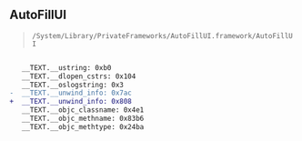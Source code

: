 ## AutoFillUI

> `/System/Library/PrivateFrameworks/AutoFillUI.framework/AutoFillUI`

```diff

   __TEXT.__ustring: 0xb0
   __TEXT.__dlopen_cstrs: 0x104
   __TEXT.__oslogstring: 0x3
-  __TEXT.__unwind_info: 0x7ac
+  __TEXT.__unwind_info: 0x808
   __TEXT.__objc_classname: 0x4e1
   __TEXT.__objc_methname: 0x83b6
   __TEXT.__objc_methtype: 0x24ba

```
